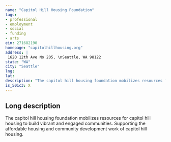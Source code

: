 ```yaml
---
name: "Capitol Hill Housing Foundation"
tags:
- professional
- employment
- social
- funding
- arts
ein: 271682190
homepage: "capitolhillhousing.org"
address: |
 1620 12th Ave No 205, \nSeattle, WA 98122
state: "WA"
city: "Seattle"
lng: 
lat: 
description: "The capitol hill housing foundation mobilizes resources for capitol hill housing. "
is_501c3: X
---
```


## Long description

The capitol hill housing foundation mobilizes resources for capitol hill housing to build vibrant and engaged communities. Supporting the affordable housing and community development work of capitol hill housing. 
